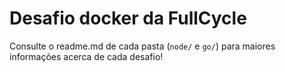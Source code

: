 # Desafio docker da FullCycle

Consulte o readme.md de cada pasta (`node/` e `go/`) para maiores informações acerca de cada desafio!
